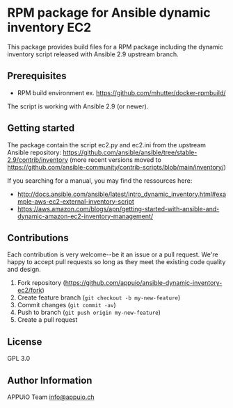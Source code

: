 # RPM package for Ansible dynamic inventory EC2

This package provides build files for a RPM package including the dynamic
inventory script released with Ansible 2.9 upstream branch.

## Prerequisites

* RPM build environment ex. https://github.com/mhutter/docker-rpmbuild/

The script is working with Ansible 2.9 (or newer).

## Getting started

The package contain the script ec2.py and ec2.ini from the upstream Ansible
repository: https://github.com/ansible/ansible/tree/stable-2.9/contrib/inventory (more recent versions moved to https://github.com/ansible-community/contrib-scripts/blob/main/inventory/)

If you searching for a manual, you may find the ressources here:

* http://docs.ansible.com/ansible/latest/intro_dynamic_inventory.html#example-aws-ec2-external-inventory-script
* https://aws.amazon.com/blogs/apn/getting-started-with-ansible-and-dynamic-amazon-ec2-inventory-management/

## Contributions

Each contribution is very welcome--be it an issue or a pull request. We're
happy to accept pull requests so long as they meet the existing code quality
and design.

1. Fork repository (https://github.com/appuio/ansible-dynamic-inventory-ec2/fork)
2. Create feature branch (`git checkout -b my-new-feature`)
3. Commit changes (`git commit -av`)
4. Push to branch (`git push origin my-new-feature`)
5. Create a pull request

## License

GPL 3.0

## Author Information

APPUiO Team <info@appuio.ch>
